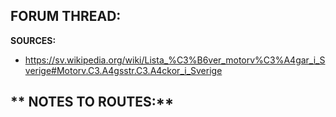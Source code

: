 ﻿**FORUM THREAD:**
-


**SOURCES:**
- https://sv.wikipedia.org/wiki/Lista_%C3%B6ver_motorv%C3%A4gar_i_Sverige#Motorv.C3.A4gsstr.C3.A4ckor_i_Sverige


** NOTES TO ROUTES:**
-